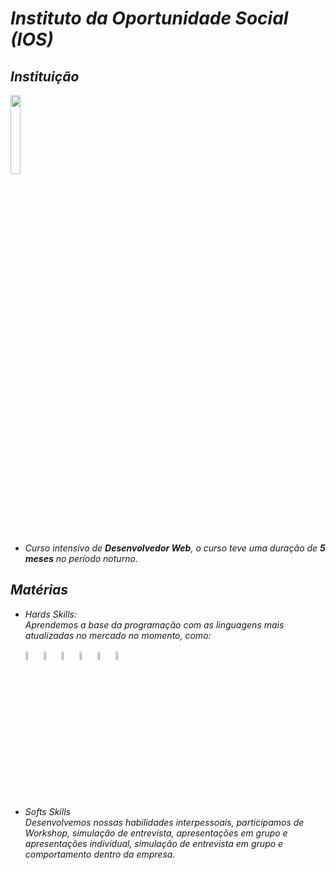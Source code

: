# *Instituto da Oportunidade Social (IOS)*

##  *Instituição*

<img src="https://www.sisutec.com.br/wp-content/uploads/2016/02/instituto-da-oportunidade-social-IOS.jpg" width="18%" height="18%" />

* *Curso intensivo de ***Desenvolvedor Web***, o curso teve uma duração de ***5 meses*** no período noturno.*

## *Matérias*
* *Hards Skills:*<br>
*Aprendemos a base da programação com as linguagens mais atualizadas no mercado no momento, como:*<br><br>
<img src="https://cdn-icons-png.flaticon.com/512/5968/5968267.png" width="6%" height="6%"/><img src="https://cdn-icons-png.flaticon.com/512/888/888847.png" width="6%" height="6%"/><img src="https://cdn-icons-png.flaticon.com/512/5968/5968292.png" width="6%" height="6%"/><img src="https://cdn-icons-png.flaticon.com/512/1183/1183672.png" width="6%" height="6%"/><img src="https://cdn-icons-png.flaticon.com/512/919/919854.png" width="6%" height="6%"/><img src="https://cdn-icons-png.flaticon.com/512/5968/5968672.png" width="6%" height="6%"/><br>

* *Softs Skills*<br>
*Desenvolvemos nossas habilidades interpessoais, participamos de Workshop, simulação de entrevista, apresentações em grupo e apresentações individual, simulação de entrevista em grupo e comportamento dentro da empresa.*






